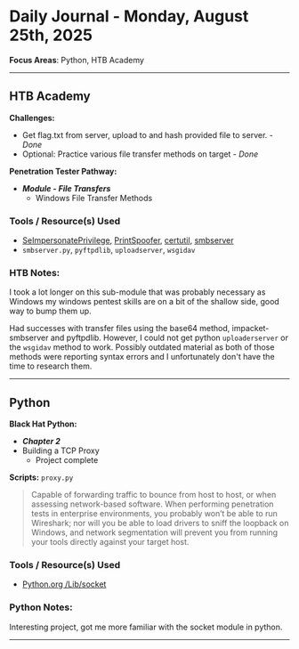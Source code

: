 # Daily Journal - Monday, August 25th, 2025

**Focus Areas**: Python, HTB Academy

---

## HTB Academy

**Challenges:**

- Get flag.txt from server, upload to and hash provided file to server. - *Done*
- Optional: Practice various file transfer methods on target - *Done*

**Penetration Tester Pathway:**

- ***Module - File Transfers*** 
  - Windows File Transfer Methods

### Tools / Resource(s) Used

- [SeImpersonatePrivilege](https://learn.microsoft.com/en-us/troubleshoot/windows-server/windows-security/seimpersonateprivilege-secreateglobalprivilege), [PrintSpoofer](https://github.com/itm4n/PrintSpoofer), [certutil](https://learn.microsoft.com/en-us/windows-server/administration/windows-commands/certutil), [smbserver](https://github.com/fortra/impacket/blob/master/examples/smbserver.py)
- `smbserver.py`, `pyftpdlib`, `uploadserver`, `wsgidav`

### HTB Notes:

I took a lot longer on this sub-module that was probably necessary as Windows my windows pentest skills are on a bit of the shallow side, good way to bump them up.

Had successes with transfer files using the base64 method, impacket-smbserver and pyftpdlib. However, I could not get python `uploaderserver` or the `wsgidav` method to work. Possibly outdated material as both of those methods were reporting syntax errors and I unfortunately don't have the time to research them.

---

## Python

**Black Hat Python:**

- ***Chapter 2***
- Building a TCP Proxy
  - Project complete

**Scripts:** `proxy.py`

>Capable of forwarding traffic to bounce from host to host, or when assessing network-based software. When performing penetration tests in enterprise environments, you probably won’t be able to run Wireshark; nor will you be able to load drivers to sniff the loopback on Windows, and network
>segmentation will prevent you from running your tools directly against your
>target host.

### Tools / Resource(s) Used

- [Python.org /Lib/socket](https://docs.python.org/3/library/socket.html)
### Python Notes:

Interesting project, got me more familiar with the socket module in python.


---

